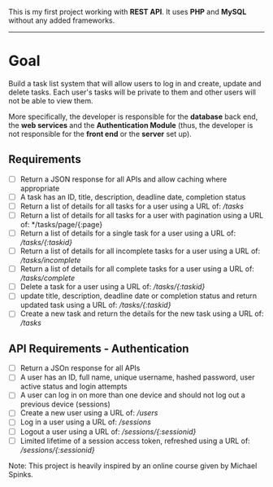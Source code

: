 This is my first project working with **REST API**. It uses **PHP** and **MySQL** without any added frameworks.

---
# Goal
Build a task list system that will allow users to log in and create, update and delete tasks. Each user's tasks will be private to them and other users will not be able to view them.

More specifically, the developer is responsible for the **database** back end, the **web services** and the **Authentication Module** (thus, the developer is not responsible for the **front end** or the **server** set up).

## Requirements
- [ ] Return a JSON response for all APIs and allow caching where appropriate
- [ ] A task has an ID, title, description, deadline date, completion status
- [ ] Return a list of details for all tasks for a user using a URL of: */tasks*
- [ ] Return a list of details for all tasks for a user with pagination using a URL of: */tasks/page/{:page}
- [ ] Return a list of details for a single task for a user using a URL of: */tasks/{:taskid}*
- [ ] Return a list of details for all incomplete tasks for a user using a URL of: */tasks/incomplete*
- [ ] Return a list of details for all complete tasks for a user using a URL of: */tasks/complete*
- [ ] Delete a task for a user using a URL of: */tasks/{:taskid}*
- [ ] update title, description, deadline date or completion status and return updated task using a URL of: */tasks/{:taskid}*
- [ ] Create a new task and return the details for the new task using a URL of: */tasks*

## API Requirements - Authentication
- [ ] Return a JSOn response for all APIs
- [ ] A user has an ID, full name, unique username, hashed password, user active status and login attempts
- [ ] A user can log in on more than one device and should not log out a previous device (sessions)
- [ ] Create a new user using a URL of: */users*
- [ ] Log in a user using a URL of: */sessions*
- [ ] Logout a user using a URL of: */sessions/{:sessionid}*
- [ ] Limited lifetime of a session access token, refreshed using a URL of: */sessions/{:sessionid}*

Note: This project is heavily inspired by an online course given by Michael Spinks.